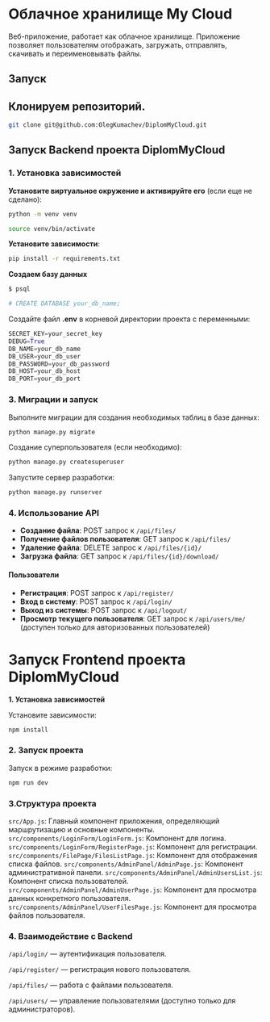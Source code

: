 ﻿# Облачное хранилище My Cloud
Веб-приложение, работает как облачное хранилище. Приложение позволяет пользователям отображать, загружать, отправлять, скачивать и переименовывать файлы.   
 
## **Запуск**
## **Клонируем репозиторий.**
```bash
git clone git@github.com:OlegKumachev/DiplomMyCloud.git
```
## **Запуск Backend проекта DiplomMyCloud**
### **1. Установка зависимостей**
**Установите виртуальное окружение и активируйте его** (если еще не сделано):
```bash 
python -m venv venv

source venv/bin/activate
```
**Установите зависимости**:

```bash
pip install -r requirements.txt

```
**Создаем базу данных**

```bash
$ psql

# CREATE DATABASE your_db_name;
```

Создайте файл **.env** в корневой директории проекта с переменными:
```python
SECRET_KEY=your_secret_key
DEBUG=True
DB_NAME=your_db_name
DB_USER=your_db_user
DB_PASSWORD=your_db_password
DB_HOST=your_db_host
DB_PORT=your_db_port
```
### **3. Миграции и запуск**
Выполните миграции для создания необходимых таблиц в базе данных:
```bash
python manage.py migrate
```
Создание суперпользователя (если необходимо):

```bash
python manage.py createsuperuser
```
Запустите сервер разработки:
```bash
python manage.py runserver
```
### **4. Использование API**
- **Создание файла**: POST запрос к `/api/files/`
- **Получение файлов пользователя**: GET запрос к `/api/files/`
- **Удаление файла**: DELETE запрос к `/api/files/{id}/`
- **Загрузка файла**: GET запрос к `/api/files/{id}/download/`
#### **Пользователи**
- **Регистрация**: POST запрос к `/api/register/`
- **Вход в систему**: POST запрос к `/api/login/`
- **Выход из системы**: POST запрос к `/api/logout/`
- **Просмотр текущего пользователя**: GET запрос к `/api/users/me/` (доступен только для авторизованных пользователей)
# **Запуск Frontend проекта DiplomMyCloud**

**1. Установка зависимостей**

Установите зависимости:
```bash
npm install
```

### **2. Запуск проекта**

Запуск в режиме разработки:
```bash
npm run dev
```
### **3.Структура проекта**

`src/App.js`: Главный компонент приложения, определяющий маршрутизацию и основные компоненты.
`src/components/LoginForm/LoginForm.js`: Компонент для логина.
`src/components/LoginForm/RegisterPage.js`: Компонент для регистрации.
`src/components/FilePage/FilesListPage.js`: Компонент для отображения списка файлов.
`src/components/AdminPanel/AdminPage.js`: Компонент административной панели.
`src/components/AdminPanel/AdminUsersList.js`: Компонент списка пользователей.
`src/components/AdminPanel/AdminUserPage.js`: Компонент для просмотра данных конкретного пользователя.
`src/components/AdminPanel/UserFilesPage.js`: Компонент для просмотра файлов пользователя.

### **4. Взаимодействие с Backend**

`/api/login/` — аутентификация пользователя.

`/api/register/` — регистрация нового пользователя.

`/api/files/` — работа с файлами пользователя.

`/api/users/` — управление пользователями (доступно только для администраторов).
